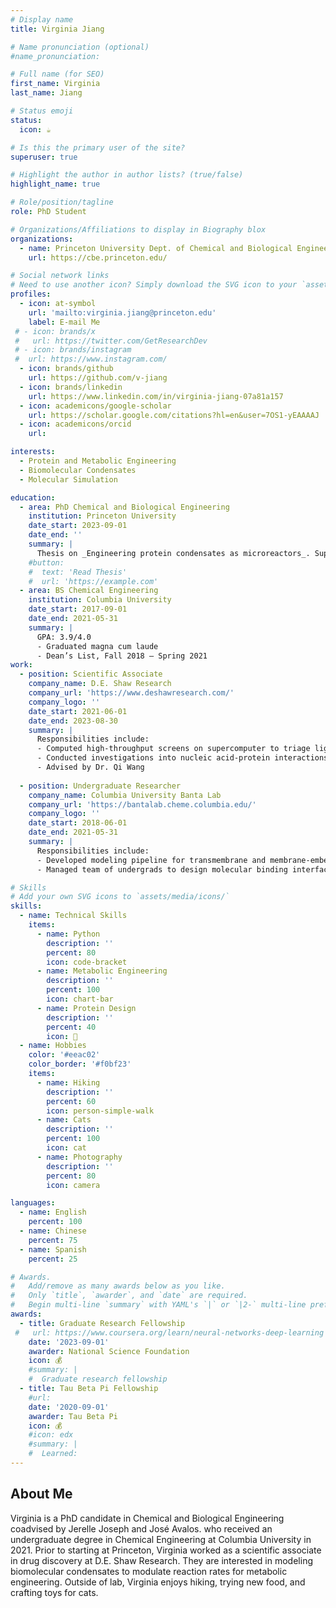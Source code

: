 ```yaml
---
# Display name
title: Virginia Jiang

# Name pronunciation (optional)
#name_pronunciation: 

# Full name (for SEO)
first_name: Virginia 
last_name: Jiang

# Status emoji
status:
  icon: ☕️

# Is this the primary user of the site?
superuser: true

# Highlight the author in author lists? (true/false)
highlight_name: true

# Role/position/tagline
role: PhD Student

# Organizations/Affiliations to display in Biography blox
organizations:
  - name: Princeton University Dept. of Chemical and Biological Engineering
    url: https://cbe.princeton.edu/

# Social network links
# Need to use another icon? Simply download the SVG icon to your `assets/media/icons/` folder.
profiles:
  - icon: at-symbol
    url: 'mailto:virginia.jiang@princeton.edu'
    label: E-mail Me
 # - icon: brands/x
 #   url: https://twitter.com/GetResearchDev
 # - icon: brands/instagram
 #  url: https://www.instagram.com/
  - icon: brands/github
    url: https://github.com/v-jiang
  - icon: brands/linkedin
    url: https://www.linkedin.com/in/virginia-jiang-07a81a157
  - icon: academicons/google-scholar
    url: https://scholar.google.com/citations?hl=en&user=7OS1-yEAAAAJ
  - icon: academicons/orcid
    url: 

interests:
  - Protein and Metabolic Engineering
  - Biomolecular Condensates
  - Molecular Simulation

education:
  - area: PhD Chemical and Biological Engineering
    institution: Princeton University
    date_start: 2023-09-01
    date_end: ''
    summary: |
      Thesis on _Engineering protein condensates as microreactors_. Supervised by [Prof Jerelle Joseph](https://josephgroup.princeton.edu/) and [Prof José Avalos](https://jlagroup.scholar.princeton.edu/). 
    #button:
    #  text: 'Read Thesis'
    #  url: 'https://example.com'
  - area: BS Chemical Engineering
    institution: Columbia University
    date_start: 2017-09-01
    date_end: 2021-05-31
    summary: |
      GPA: 3.9/4.0
      - Graduated magna cum laude 
      - Dean’s List, Fall 2018 – Spring 2021
work:
  - position: Scientific Associate
    company_name: D.E. Shaw Research
    company_url: 'https://www.deshawresearch.com/'
    company_logo: ''
    date_start: 2021-06-01
    date_end: 2023-08-30
    summary: |
      Responsibilities include: 
      - Computed high-throughput screens on supercomputer to triage ligands for drug discovery using molecular dynamics simulations, free energy perturbation, and other associated tools
      -	Conducted investigations into nucleic acid-protein interactions in systems like CRISPR-Cas9 through long-timescale, large-scale molecular dynamics simulations
      - Advised by Dr. Qi Wang
 
  - position: Undergraduate Researcher
    company_name: Columbia University Banta Lab
    company_url: 'https://bantalab.cheme.columbia.edu/'
    company_logo: ''
    date_start: 2018-06-01
    date_end: 2021-05-31
    summary: |
      Responsibilities include:
      - Developed modeling pipeline for transmembrane and membrane-embedded proteins that act as a biological wire to create self-regenerating batteries from iron
      - Managed team of undergrads to design molecular binding interfaces for protein purifications

# Skills
# Add your own SVG icons to `assets/media/icons/`
skills:
  - name: Technical Skills
    items:
      - name: Python
        description: ''
        percent: 80
        icon: code-bracket
      - name: Metabolic Engineering
        description: ''
        percent: 100
        icon: chart-bar
      - name: Protein Design
        description: ''
        percent: 40
        icon: 🧬
  - name: Hobbies
    color: '#eeac02'
    color_border: '#f0bf23'
    items:
      - name: Hiking
        description: ''
        percent: 60
        icon: person-simple-walk
      - name: Cats
        description: ''
        percent: 100
        icon: cat
      - name: Photography
        description: ''
        percent: 80
        icon: camera

languages:
  - name: English
    percent: 100
  - name: Chinese
    percent: 75
  - name: Spanish
    percent: 25

# Awards.
#   Add/remove as many awards below as you like.
#   Only `title`, `awarder`, and `date` are required.
#   Begin multi-line `summary` with YAML's `|` or `|2-` multi-line prefix and indent 2 spaces below.
awards:
  - title: Graduate Research Fellowship
 #   url: https://www.coursera.org/learn/neural-networks-deep-learning
    date: '2023-09-01'
    awarder: National Science Foundation
    icon: 💰
    #summary: |
    #  Graduate research fellowship
  - title: Tau Beta Pi Fellowship
    #url: 
    date: '2020-09-01'
    awarder: Tau Beta Pi
    icon: 💰
    #icon: edx
    #summary: |
    #  Learned:
---
```


## About Me

Virginia is a PhD candidate in Chemical and Biological Engineering coadvised by Jerelle Joseph and José Avalos. who received an undergraduate degree in Chemical Engineering at Columbia University in 2021. Prior to starting at Princeton, Virginia worked as a scientific associate in drug discovery at D.E. Shaw Research. They are interested in modeling biomolecular condensates to modulate reaction rates for metabolic engineering. Outside of lab, Virginia enjoys hiking, trying new food, and crafting toys for cats.
